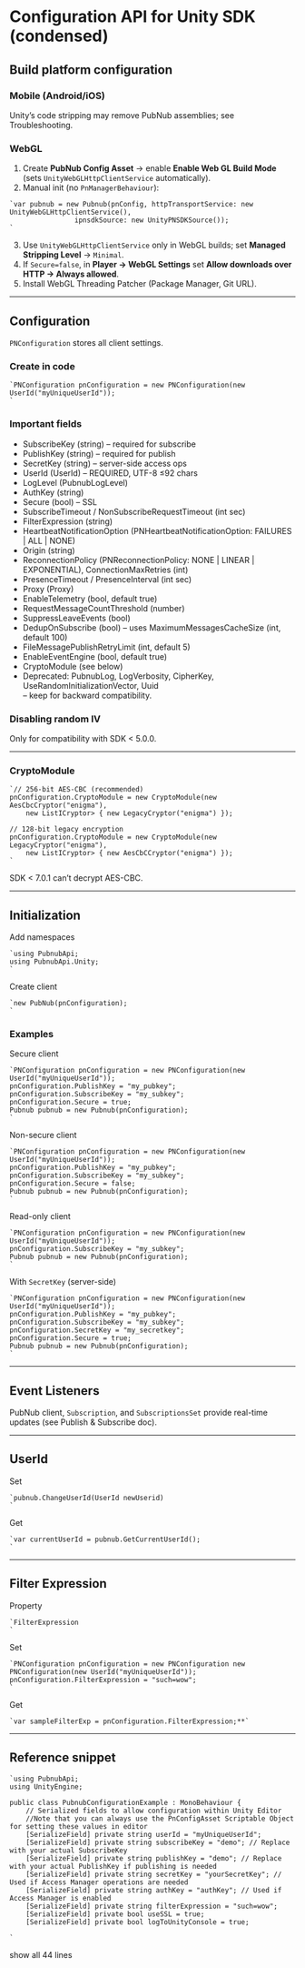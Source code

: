 # Configuration API for Unity SDK (condensed)

## Build platform configuration

### Mobile (Android/iOS)
Unity’s code stripping may remove PubNub assemblies; see Troubleshooting.

### WebGL
1. Create **PubNub Config Asset** → enable **Enable Web GL Build Mode**  
   (sets `UnityWebGLHttpClientService` automatically).  
2. Manual init (no `PnManagerBehaviour`):

```
`var pubnub = new Pubnub(pnConfig, httpTransportService: new UnityWebGLHttpClientService(),  
				ipnsdkSource: new UnityPNSDKSource());  
`
```

3. Use `UnityWebGLHttpClientService` only in WebGL builds; set **Managed Stripping Level** → `Minimal`.
4. If `Secure=false`, in **Player → WebGL Settings** set **Allow downloads over HTTP → Always allowed**.
5. Install WebGL Threading Patcher (Package Manager, Git URL).

---

## Configuration

`PNConfiguration` stores all client settings.

### Create in code

```
`PNConfiguration pnConfiguration = new PNConfiguration(new UserId("myUniqueUserId"));  
`
```

### Important fields
* SubscribeKey (string) – required for subscribe  
* PublishKey (string) – required for publish  
* SecretKey (string) – server-side access ops  
* UserId (UserId) – REQUIRED, UTF-8 ≤92 chars  
* LogLevel (PubnubLogLevel)  
* AuthKey (string)  
* Secure (bool) – SSL  
* SubscribeTimeout / NonSubscribeRequestTimeout (int sec)  
* FilterExpression (string)  
* HeartbeatNotificationOption (PNHeartbeatNotificationOption: FAILURES | ALL | NONE)  
* Origin (string)  
* ReconnectionPolicy (PNReconnectionPolicy: NONE | LINEAR | EXPONENTIAL), ConnectionMaxRetries (int)  
* PresenceTimeout / PresenceInterval (int sec)  
* Proxy (Proxy)  
* EnableTelemetry (bool, default true)  
* RequestMessageCountThreshold (number)  
* SuppressLeaveEvents (bool)  
* DedupOnSubscribe (bool) – uses MaximumMessagesCacheSize (int, default 100)  
* FileMessagePublishRetryLimit (int, default 5)  
* EnableEventEngine (bool, default true)  
* CryptoModule (see below)  
* Deprecated: PubnubLog, LogVerbosity, CipherKey, UseRandomInitializationVector, Uuid  
  – keep for backward compatibility.

### Disabling random IV  
Only for compatibility with SDK < 5.0.0.

---

### CryptoModule

```
`// 256-bit AES-CBC (recommended)  
pnConfiguration.CryptoModule = new CryptoModule(new AesCbcCryptor("enigma"),  
    new ListICryptor> { new LegacyCryptor("enigma") });  
  
// 128-bit legacy encryption  
pnConfiguration.CryptoModule = new CryptoModule(new LegacyCryptor("enigma"),  
    new ListICryptor> { new AesCbCCryptor("enigma") });  
`
```

SDK < 7.0.1 can’t decrypt AES-CBC.

---

## Initialization

Add namespaces

```
`using PubnubApi;  
using PubnubApi.Unity;  
`
```

Create client

```
`new PubNub(pnConfiguration);  
`
```

### Examples

Secure client

```
`PNConfiguration pnConfiguration = new PNConfiguration(new UserId("myUniqueUserId"));  
pnConfiguration.PublishKey = "my_pubkey";  
pnConfiguration.SubscribeKey = "my_subkey";  
pnConfiguration.Secure = true;  
Pubnub pubnub = new Pubnub(pnConfiguration);  
`
```

Non-secure client

```
`PNConfiguration pnConfiguration = new PNConfiguration(new UserId("myUniqueUserId"));  
pnConfiguration.PublishKey = "my_pubkey";  
pnConfiguration.SubscribeKey = "my_subkey";  
pnConfiguration.Secure = false;  
Pubnub pubnub = new Pubnub(pnConfiguration);  
`
```

Read-only client

```
`PNConfiguration pnConfiguration = new PNConfiguration(new UserId("myUniqueUserId"));  
pnConfiguration.SubscribeKey = "my_subkey";  
Pubnub pubnub = new Pubnub(pnConfiguration);  
`
```

With `SecretKey` (server-side)

```
`PNConfiguration pnConfiguration = new PNConfiguration(new UserId("myUniqueUserId"));  
pnConfiguration.PublishKey = "my_pubkey";  
pnConfiguration.SubscribeKey = "my_subkey";  
pnConfiguration.SecretKey = "my_secretkey";  
pnConfiguration.Secure = true;  
Pubnub pubnub = new Pubnub(pnConfiguration);  
`
```

---

## Event Listeners
PubNub client, `Subscription`, and `SubscriptionsSet` provide real-time updates (see Publish & Subscribe doc).

---

## UserId

Set

```
`pubnub.ChangeUserId(UserId newUserid)  
`
```

Get

```
`var currentUserId = pubnub.GetCurrentUserId();  
`
```

---

## Filter Expression

Property

```
`FilterExpression  
`
```

Set

```
`PNConfiguration pnConfiguration = new PNConfiguration new PNConfiguration(new UserId("myUniqueUserId"));  
pnConfiguration.FilterExpression = "such=wow";  
`
```

Get

```
`var sampleFilterExp = pnConfiguration.FilterExpression;**`
```

---

## Reference snippet

```
`using PubnubApi;  
using UnityEngine;  
  
public class PubnubConfigurationExample : MonoBehaviour {  
    // Serialized fields to allow configuration within Unity Editor  
    //Note that you can always use the PnConfigAsset Scriptable Object for setting these values in editor  
    [SerializeField] private string userId = "myUniqueUserId";  
    [SerializeField] private string subscribeKey = "demo"; // Replace with your actual SubscribeKey  
    [SerializeField] private string publishKey = "demo"; // Replace with your actual PublishKey if publishing is needed  
    [SerializeField] private string secretKey = "yourSecretKey"; // Used if Access Manager operations are needed  
    [SerializeField] private string authKey = "authKey"; // Used if Access Manager is enabled  
    [SerializeField] private string filterExpression = "such=wow";  
    [SerializeField] private bool useSSL = true;  
    [SerializeField] private bool logToUnityConsole = true;  
  
`
```
show all 44 lines